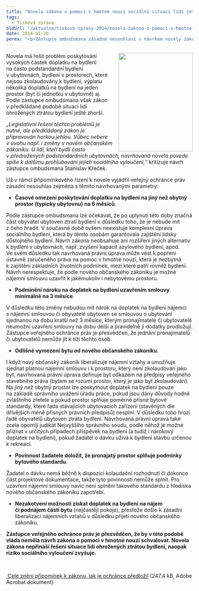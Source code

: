 ```yaml
---
title: "Novela zákona o pomoci v hmotné nouzi sociální situaci lidí ještě zhorší"
tags:
  - Tisková zpráva
oldUrl: "/aktualne/tiskove-zpravy-2014/novela-zakona-o-pomoci-v-hmotne-nouzi-socialni-situaci-lidi-jeste-zhorsi"
date: 2014-01-20
perex: "<p>Zástupce ombudsmana zásadně nesouhlasí s návrhem novely zákona o pomoci v hmotné nouzi, který bude současná vláda v demisi projednávat ve středu 22. ledna 2014.</p>"
---
```


<!-- imported from the old website -->

<p><img src="https://www.ochrance.cz/uploads/RTEmagicC_Krecek-web.jpg.jpg" style="PADDING-LEFT: 10px; FLOAT: right" height="266" width="200" alt="" />Novela má řešit problém poskytování vysokých částek doplatku na bydlení na často podstandardní bydlení v ubytovnách, bydlení v prostorech, které nejsou zkolaudovány k bydlení, výplatu několika doplatků na bydlení na jeden prostor (byt či jednotku v ubytovně) aj. Podle zástupce ombudsmana však zákon v předkládané podobě situaci lidí ohrožených ztrátou bydlení ještě zhorší.</p><p><em>„Legislativní řešení těchto problémů je nutné, ale předkládaný zákon je připravován horkou jehlou. Vůbec nebere v úvahu např. i změny v novém občanském zákoníku. U lidí, kteří bydlí často v předražených podstandardních ubytovnách, navrhovaná novela povede spíše k dalšímu prohlubování jejich sociálního vyloučení,“</em> kritizuje návrh zástupce ombudsmana Stanislav Křeček.</p><p>Už v rámci připomínkového řízení k novele vyjádřil veřejný ochránce práv zásadní nesouhlas zejména s těmito navrhovanými parametry:</p><ul><li><strong>Časové omezení poskytování doplatku na bydlení na jiný než obytný prostor (typicky ubytovnu) na 6 měsíců</strong>. </li></ul><p>Podle zástupce ombudsmana lze očekávat, že po uplynutí této doby značná část obyvatel ubytoven ztratí bydlení v důsledku toho, že je nebude mít z čeho hradit. V současné době ovšem neexistuje komplexní úprava sociálního bydlení, která by těmto osobám garantovala zajištění lidsky důstojného bydlení. Návrh zákona neobsahuje ani rozšíření jiných alternativ k bydlení v ubytovnách, např. zvýšení kapacit azylového bydlení, apod. Ve svém důsledku tak navrhovaná právní úprava může vést k popření ústavně zaručeného práva na pomoc v hmotné nouzi, která je nezbytná k zajištění základních životních podmínek, mezi které patří rovněž bydlení. Návrh nerespektuje, že podle nového občanského zákoníku je možné nájemní smlouvu uzavřít k jakémukoliv i nebytovému prostoru.</p><ul><li><strong>Podmínění nároku na doplatek na bydlení uzavřením smlouvy minimálně na 3 měsíce</strong>. </li></ul><p>V důsledku této změny nebudou mít nárok na doplatek na bydlení nájemci s nájemní smlouvou či obyvatelé ubytoven se smlouvou o ubytování sjednanou na dobu kratší než 3 měsíce, kterým pronajímatelé či ubytovatelé neumožní uzavření smlouvy na dobu delší a pravidelně ji dodatky prodlužují. Zástupce veřejného ochránce práv je přesvědčen, že jednání pronajímatelů či ubytovatelů nemůže jít k tíži těchto osob.</p><ul><li><strong>Odlišné vymezení bytu od nového občanského zákoníku</strong>. </li></ul><p>I když nový občanský zákoník liberalizuje nájemní vztahy a umožňuje sjednat platnou nájemní smlouvu i k prostoru, který není zkolaudován jako byt, navrhovaná právní úprava definuje byt odkazem na předpisy veřejného stavebního práva (bytem se rozumí prostor, který je jako byt zkolaudován). Na jiný než obytný prostor lze poskytnout doplatek na bydlení pouze na základě správního uvážení úřadu práce, pokud jsou dány důvody hodné zvláštního zřetele a pokud prostor splňuje poměrně přísné bytové standardy, které řada stávajících ubytovacích zařízení (stavěných dle dřívějších méně přísných právních předpisů) nesplní. V důsledku toho hrozí řadě obyvatelů ubytoven ztráta bydlení. Navrhovaná právní úprava také zcela opomíjí judikát Nejvyššího správního soudu, podle něhož je možné přiznat v určitých případech příspěvek na bydlení (a tudíž i nárokový doplatek na bydlení), pokud žadatel o dávku užívá k bydlení stavbu určenou k rekreaci.</p><ul><li><strong>Povinnost žadatele doložit, že pronajatý prostor splňuje podmínky bytového standardu</strong>. </li></ul><p>Žadatel o dávku nemá běžně k dispozici kolaudační rozhodnutí či dokonce část projektové dokumentace, takže tyto povinnosti nemůže splnit. Pro uzavření nájemní smlouvy navíc není splnění takového standardu z hlediska nového občanského zákoníku zapotřebí.</p><ul><li><strong>Nezakotvení možnosti získat doplatek na bydlení na nájem či podnájem části bytu</strong> (nejčastěji pokoje), přestože došlo k zásadní liberalizaci nájemních vztahů v důsledku přijetí nového občanského zákoníku.</li></ul><p><strong>Zástupce veřejného ochránce práv je přesvědčen, že by v této podobě vláda neměla návrh zákona o pomoci v hmotné nouzi schvalovat. Novela zákona nepřináší řešení situace lidí ohrožených ztrátou bydlení, naopak riziko sociálního vyloučení zvyšuje.</strong> </p><p>  </p><p><a title="Otevření do nového okna" href="/uploads-import/Zvlastni_opravneni/Pripominky/PDCJ3164-2013_MPSV_O-pomoci-v-hmotne-nouzi.pdf" target="_blank"> Celé znění připomínek k zákonu, jak je ochránce předložil</a> (247.4 kB, Adobe Acrobat dokument)</p>
